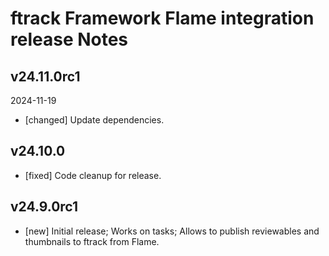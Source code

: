 # ftrack Framework Flame integration release Notes


## v24.11.0rc1
2024-11-19

* [changed] Update dependencies.


## v24.10.0

* [fixed] Code cleanup for release. 


## v24.9.0rc1

* [new] Initial release; Works on tasks; Allows to publish reviewables and thumbnails to ftrack from Flame.
